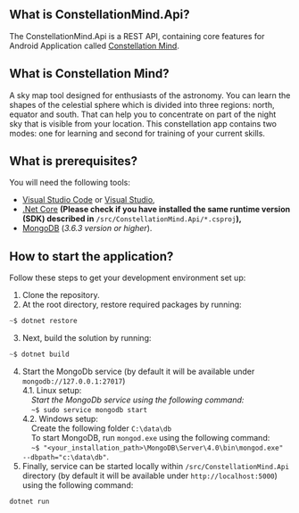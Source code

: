 **What is ConstellationMind.Api?**
----------------

The ConstellationMind.Api is a REST API, containing core features for Android Application called [Constellation Mind](https://play.google.com/store/apps/details?id=com.mygdx.newbraveconstellation&hl=en).

**What is Constellation Mind?**
----------------

A sky map tool designed for enthusiasts of the astronomy. You can learn the shapes of the celestial sphere which is divided into three regions: north, equator and south. That can help you to concentrate on part of the night sky that is visible from your location. This constellation app contains two modes: one for learning and second for training of your current skills.

**What is prerequisites?**
----------------

You will need the following tools:

* [Visual Studio Code](https://code.visualstudio.com) or [Visual Studio](https://visualstudio.microsoft.com/vs/),
* [.Net Core](https://dotnet.microsoft.com/download) **(Please check if you have installed the same runtime version (SDK) described in** `/src/ConstellationMind.Api/*.csproj`**),**
* [MongoDB](https://www.mongodb.com/download-center/community) (*3.6.3 version or higher*).

**How to start the application?**
----------------

Follow these steps to get your development environment set up:

1. Clone the repository.
2. At the root directory, restore required packages by running:
```csharp
~$ dotnet restore
```
3. Next, build the solution by running:
```csharp
~$ dotnet build
```
4. Start the MongoDb service (by default it will be available under `mongodb://127.0.0.1:27017`)<br/>
4.1. Linux setup:<br/>
&nbsp;&nbsp;&nbsp;&nbsp;*Start the MongoDb service using the following command:*<br/>
&nbsp;&nbsp;&nbsp;&nbsp;`~$ sudo service mongodb start`<br/>
4.2. Windows setup:<br/>
&nbsp;&nbsp;&nbsp;&nbsp;Create the following folder `C:\data\db`<br/>
&nbsp;&nbsp;&nbsp;&nbsp;To start MongoDB, run `mongod.exe` using the following command:<br/>
&nbsp;&nbsp;&nbsp;&nbsp;`~$ "<your_installation_path>\MongoDB\Server\4.0\bin\mongod.exe" --dbpath="c:\data\db"`.<br/>
5. Finally, service can be started locally within `/src/ConstellationMind.Api` directory (by default it will be available under `http://localhost:5000`) using the following command:
```csharp
dotnet run
```
